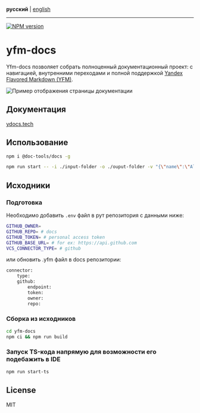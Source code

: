 **русский** | [english](https://github.com/yandex-cloud/yfm-docs/blob/master/README.md)
- - -

[![NPM version](https://img.shields.io/npm/v/@doc-tools/docs.svg?style=flat)](https://www.npmjs.org/package/@doc-tools/docs)

# yfm-docs

Yfm-docs позволяет собрать полноценный документационный проект: с навигацией, внутренними переходами и полной поддержкой
[Yandex Flavored Markdown (YFM)](https://ydocs.tech).

![Пример отображения страницы документации](docsAssets/overview.jpg)

## Документация

[ydocs.tech](https://ydocs.tech/ru/tools/docs/)

## Использование

```bash
npm i @doc-tools/docs -g
```

```bash
npm run start -- -i ./input-folder -o ./ouput-folder -v "{\"name\":\"Alice\"}"
```


## Исходники

### Подготовка

Необходимо добавить `.env` файл в рут репозитория с данными ниже:

```bash
GITHUB_OWNER=
GITHUB_REPO= # docs
GITHUB_TOKEN= # personal access token
GITHUB_BASE_URL= # for ex: https://api.github.com
VCS_CONNECTOR_TYPE= # github
```

или обновить .yfm файл в docs репозитории:

```bash
connector:
    type:
    github:
        endpoint:
        token:
        owner:
        repo:
```

### Сборка из исходников

```bash
cd yfm-docs
npm ci && npm run build
```

### Запуск TS-кода напрямую для возможности его подебажить в IDE

```bash
npm run start-ts
```


## License

MIT
